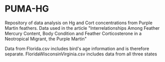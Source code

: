 # PUMA-HG
Repository of data analysis on Hg and Cort concentrations from Purple Martin feathers. Data used in the article "Interrelationships Among Feather Mercury Content, Body Condition and Feather Corticosterone in a Neotropical Migrant, the Purple Martin"

Data from Florida.csv includes bird's age information and is therefore separate. FloridaWisconsinVirginia.csv includes data from all three states
